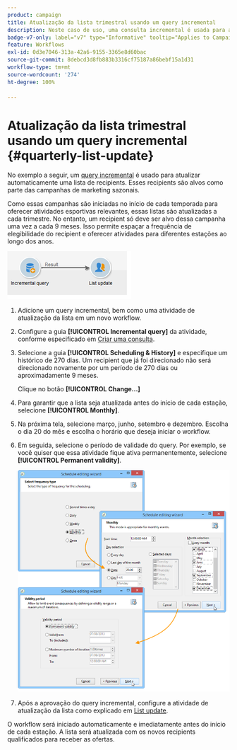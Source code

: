 ```yaml
---
product: campaign
title: Atualização da lista trimestral usando um query incremental
description: Neste caso de uso, uma consulta incremental é usada para atualizar automaticamente uma lista de recipients
badge-v7-only: label="v7" type="Informative" tooltip="Applies to Campaign Classic v7 only"
feature: Workflows
exl-id: 0d3e7046-313a-42a6-9155-3365e8d60bac
source-git-commit: 8debcd3d8fb883b3316cf75187a86bebf15a1d31
workflow-type: tm+mt
source-wordcount: '274'
ht-degree: 100%

---
```


# Atualização da lista trimestral usando um query incremental {#quarterly-list-update}



No exemplo a seguir, um [query incremental](incremental-query.md) é usado para atualizar automaticamente uma lista de recipients. Esses recipients são alvos como parte das campanhas de marketing sazonais.

Como essas campanhas são iniciadas no início de cada temporada para oferecer atividades esportivas relevantes, essas listas são atualizadas a cada trimestre. No entanto, um recipient só deve ser alvo dessa campanha uma vez a cada 9 meses. Isso permite espaçar a frequência de elegibilidade do recipient e oferecer atividades para diferentes estações ao longo dos anos.

![](assets/incremental_query_example.png)

1. Adicione um query incremental, bem como uma atividade de atualização da lista em um novo workflow.
1. Configure a guia **[!UICONTROL Incremental query]** da atividade, conforme especificado em [Criar uma consulta](query.md#creating-a-query).
1. Selecione a guia **[!UICONTROL Scheduling & History]** e especifique um histórico de 270 dias. Um recipient que já foi direcionado não será direcionado novamente por um período de 270 dias ou aproximadamente 9 meses.

   Clique no botão **[!UICONTROL Change...]**

1. Para garantir que a lista seja atualizada antes do início de cada estação, selecione **[!UICONTROL Monthly]**.
1. Na próxima tela, selecione março, junho, setembro e dezembro. Escolha o dia 20 do mês e escolha o horário que deseja iniciar o workflow.
1. Em seguida, selecione o período de validade do query. Por exemplo, se você quiser que essa atividade fique ativa permanentemente, selecione **[!UICONTROL Permanent validity]**.

   ![](assets/incremental_query_example_2.png)

1. Após a aprovação do query incremental, configure a atividade de atualização da lista como explicado em [List update](list-update.md).

O workflow será iniciado automaticamente e imediatamente antes do início de cada estação. A lista será atualizada com os novos recipients qualificados para receber as ofertas.
